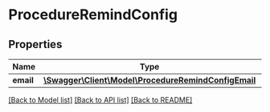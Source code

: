# ProcedureRemindConfig

## Properties
Name | Type | Description | Notes
------------ | ------------- | ------------- | -------------
**email** | [**\Swagger\Client\Model\ProcedureRemindConfigEmail**](ProcedureRemindConfigEmail.md) |  | [optional] 

[[Back to Model list]](../README.md#documentation-for-models) [[Back to API list]](../README.md#documentation-for-api-endpoints) [[Back to README]](../README.md)

